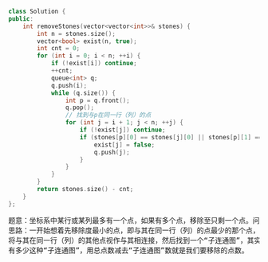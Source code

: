 ```CPP
class Solution {
public:
    int removeStones(vector<vector<int>>& stones) {
        int n = stones.size();
        vector<bool> exist(n, true);
        int cnt = 0;
        for (int i = 0; i < n; ++i) {
            if (!exist[i]) continue;
            ++cnt;
            queue<int> q;
            q.push(i);
            while (q.size()) {
                int p = q.front();
                q.pop();
                // 找到与p在同一行（列）的点
                for (int j = i + 1; j < n; ++j) {
                    if (!exist[j]) continue;
                    if (stones[p][0] == stones[j][0] || stones[p][1] == stones[j][1]) {
                        exist[j] = false;
                        q.push(j);
                    }
                }
            }
        }
        return stones.size() - cnt;
    }
};
```
<pre>
题意：坐标系中某行或某列最多有一个点，如果有多个点，移除至只剩一个点。问按一定顺序移除，最多可以移除几个点。
思路：一开始想着先移除度最小的点，即与其在同一行（列）的点最少的那个点，但这个策略不行。换一种思路，我们采用DFS的思路。假设从一个点开始，
将与其在同一行（列）的其他点视作与其相连接，然后找到一个“子连通图”，其实组成这个“子连通图”的所有点最后都会被remove到一个点。最后我们数出
有多少这种“子连通图”，用总点数减去“子连通图”数就是我们要移除的点数。
</pre>
